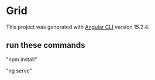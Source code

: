 # Grid

This project was generated with [Angular CLI](https://github.com/angular/angular-cli) version 15.2.4.

## run these commands
"npm install"

"ng serve"



